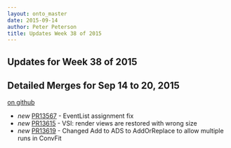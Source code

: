 ```yaml
---
layout: onto_master
date: 2015-09-14
author: Peter Peterson
title: Updates Week 38 of 2015
---
```

Updates for Week 38 of 2015
---------------------------

Detailed Merges for Sep 14 to 20, 2015
--------------------------------------
[on github](https://github.com/mantidproject/mantid/pulls?q=is%3Apr+merged%3A2015-09-15..2015-09-20)

* *new* [PR13567](https://github.com/mantidproject/mantid/pull/13567) - EventList assignment fix
* *new* [PR13615](https://github.com/mantidproject/mantid/pull/13615) - VSI: render views are restored with wrong size
* *new* [PR13619](https://github.com/mantidproject/mantid/pull/13619) - Changed Add to ADS to AddOrReplace to allow multiple runs in ConvFit
